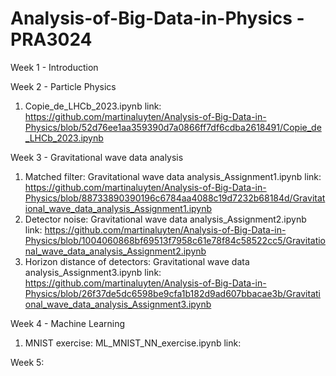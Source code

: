 # Analysis-of-Big-Data-in-Physics - PRA3024

Week 1 - Introduction

Week 2 - Particle Physics 
1. Copie_de_LHCb_2023.ipynb
link: https://github.com/martinaluyten/Analysis-of-Big-Data-in-Physics/blob/52d76ee1aa359390d7a0866ff7df6cdba2618491/Copie_de_LHCb_2023.ipynb

Week 3 - Gravitational wave data analysis 
1. Matched filter: Gravitational wave data analysis_Assignment1.ipynb
link: https://github.com/martinaluyten/Analysis-of-Big-Data-in-Physics/blob/88733890390196c6784aa4088c19d7232b68184d/Gravitational_wave_data_analysis_Assignment1.ipynb
2. Detector noise: Gravitational wave data analysis_Assignment2.ipynb
link: https://github.com/martinaluyten/Analysis-of-Big-Data-in-Physics/blob/1004060868bf69513f7958c61e78f84c58522cc5/Gravitational_wave_data_analysis_Assignment2.ipynb
3. Horizon distance of detectors: Gravitational wave data analysis_Assignment3.ipynb
link: https://github.com/martinaluyten/Analysis-of-Big-Data-in-Physics/blob/26f37de5dc6598be9cfa1b182d9ad607bbacae3b/Gravitational_wave_data_analysis_Assignment3.ipynb


Week 4 - Machine Learning
1. MNIST exercise: ML_MNIST_NN_exercise.ipynb
link: 

Week 5:
